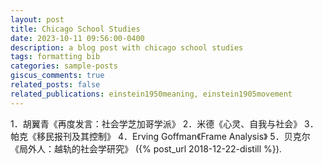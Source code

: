 ```yaml
---
layout: post
title: Chicago School Studies
date: 2023-10-11 09:56:00-0400
description: a blog post with chicago school studies
tags: formatting bib
categories: sample-posts
giscus_comments: true
related_posts: false
related_publications: einstein1950meaning, einstein1905movement
---
```

1．胡翼青《再度发言：社会学芝加哥学派》
2．米德《心灵、自我与社会》
3．帕克《移民报刊及其控制》
4．Erving Goffman《Frame Analysis》
5．贝克尔《局外人：越轨的社会学研究》
({% post_url 2018-12-22-distill %}).
